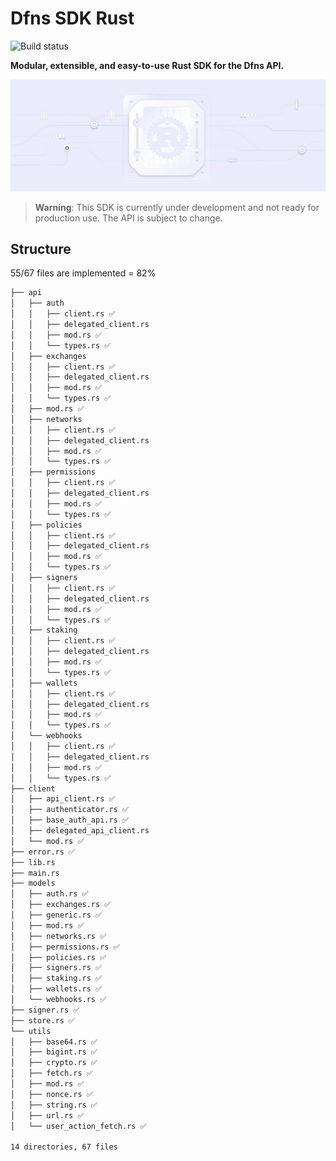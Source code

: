 # Dfns SDK Rust

![Build status](https://img.shields.io/badge/build-passing-brightgreen?style=flat)

**Modular, extensible, and easy-to-use Rust SDK for the Dfns API.**

![](./assets/sdk-rs.png)

> **Warning**: This SDK is currently under development and not ready for production use. The API is subject to change.

## Structure

55/67 files are implemented = 82%

```md
├── api
│   ├── auth
│   │   ├── client.rs ✅
│   │   ├── delegated_client.rs
│   │   ├── mod.rs ✅
│   │   └── types.rs ✅
│   ├── exchanges
│   │   ├── client.rs ✅
│   │   ├── delegated_client.rs
│   │   ├── mod.rs ✅
│   │   └── types.rs ✅
│   ├── mod.rs ✅
│   ├── networks
│   │   ├── client.rs ✅
│   │   ├── delegated_client.rs
│   │   ├── mod.rs ✅
│   │   └── types.rs ✅
│   ├── permissions
│   │   ├── client.rs ✅
│   │   ├── delegated_client.rs
│   │   ├── mod.rs ✅
│   │   └── types.rs ✅
│   ├── policies
│   │   ├── client.rs ✅
│   │   ├── delegated_client.rs
│   │   ├── mod.rs ✅
│   │   └── types.rs ✅
│   ├── signers
│   │   ├── client.rs ✅
│   │   ├── delegated_client.rs
│   │   ├── mod.rs ✅
│   │   └── types.rs ✅
│   ├── staking
│   │   ├── client.rs ✅
│   │   ├── delegated_client.rs
│   │   ├── mod.rs ✅
│   │   └── types.rs ✅
│   ├── wallets
│   │   ├── client.rs ✅
│   │   ├── delegated_client.rs
│   │   ├── mod.rs ✅
│   │   └── types.rs ✅
│   └── webhooks
│   │   ├── client.rs ✅
│   │   ├── delegated_client.rs
│   │   ├── mod.rs ✅
│   │   └── types.rs ✅
├── client
│   ├── api_client.rs ✅
│   ├── authenticator.rs ✅
│   ├── base_auth_api.rs ✅
│   ├── delegated_api_client.rs
│   └── mod.rs ✅
├── error.rs ✅
├── lib.rs
├── main.rs
├── models
│   ├── auth.rs ✅
│   ├── exchanges.rs ✅
│   ├── generic.rs ✅
│   ├── mod.rs ✅
│   ├── networks.rs ✅
│   ├── permissions.rs ✅
│   ├── policies.rs ✅
│   ├── signers.rs ✅
│   ├── staking.rs ✅
│   ├── wallets.rs ✅
│   └── webhooks.rs ✅
├── signer.rs ✅
├── store.rs ✅
└── utils
│   ├── base64.rs ✅
│   ├── bigint.rs ✅
│   ├── crypto.rs ✅
│   ├── fetch.rs ✅
│   ├── mod.rs ✅
│   ├── nonce.rs ✅
│   ├── string.rs ✅
│   ├── url.rs ✅
│   └── user_action_fetch.rs ✅

14 directories, 67 files
```
